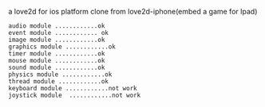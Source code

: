 a love2d for ios platform clone from love2d-iphone(embed a game for Ipad)
```
audio module ............ok
event module ............ ok
image module ............ok
graphics module ............ok
timer module ............ok
mouse module ............ok
sound module ............ok
physics module ............ok
thread module ............ok  
keyboard module ............not work
joystick module  ............not work
```